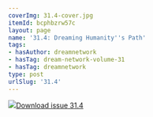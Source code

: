 ```yaml
---
coverImg: 31.4-cover.jpg
itemId: bcphbzrw57c
layout: page
name: '31.4: Dreaming Humanity''s Path'
tags:
- hasAuthor: dreamnetwork
- hasTag: dream-network-volume-31
- hasTag: dreamnetwork
type: post
urlSlug: '31.4'
---
```

<img class="card-journal-img" src="../images/31.4-rect.jpg"/><a href="../files/pdfs/Volume_31/31.4_dreaming_humanitys_path.pdf" download="">Download issue 31.4</a>